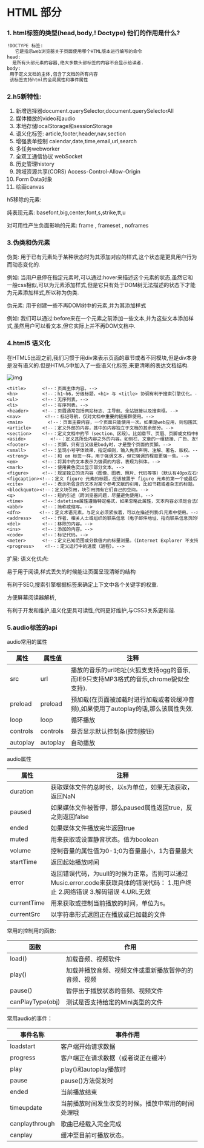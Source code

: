 # HTML 部分

### 1. html标签的类型(head,body,! Doctype) 他们的作用是什么?

```txt
!DOCTYPE 标签:
   它是指示web浏览器关于页面使用哪个HTML版本进行编写的命令
head:
  是所有头部元素的容器,绝大多数头部标签的内容不会显示给读者.
body:
 用于定义文档的主体,包含了文档的所有内容
 该标签支持html的全局属性和事件属性
```

### 2.h5新特性:

1. 新增选择器document.querySelector,document.querySelectorAll
2. 媒体播放的video和audio
3. 本地存储localStorage和sessionStorage
4. 语义化标签: article,footer,header,nav,section
5. 增强表单控制 calendar,date,time,email,url,search
6. 多任务webworker
7. 全双工通信协议 webSocket
8. 历史管理history
9. 跨域资源共享(CORS) Access-Control-Allow-Origin
10. Form Data对象
11. 绘画canvas

h5移除的元素:

  纯表现元素: basefont,big,center,font,s,strike,tt,u

   对可用性产生负面影响的元素: frame , frameset , noframes

### 3.伪类和伪元素

伪类: 用于已有元素处于某种状态时为其添加对应的样式,这个状态是更具用户行为而动态变化的.

例如: 当用户悬停在指定元素时,可以通过:hover来描述这个元素的状态,虽然它和一般css相似,可以为元素添加样式,但是它只有处于DOM树无法描述的状态下才能为元素添加样式,所以称为伪类.

伪元素: 用于创建一些不再DOM树中的元素,并为其添加样式

例如: 我们可以通过:before来在一个元素之前添加一些文本,并为这些文本添加样式,虽然用户可以看文本,但它实际上并不再DOM文档中.

### 4.html5 语义化

在HTML5出现之前,我们习惯于用div来表示页面的章节或者不同模块,但是div本身是没有语义的.但是HTML5中加入了一些语义化标签,来更清晰的表达文档结构.

![img](https://uploadfiles.nowcoder.com/images/20220301/4107856_1646121492395/44B73F2E744FF268279D16601DB2CBC8) 

```txt
<title>      <!--：页面主体内容。-->
<hn>         <!--：h1~h6，分级标题，<h1> 与 <title> 协调有利于搜索引擎优化。-->
<ul>         <!--：无序列表。-->
<li>         <!--：有序列表。-->
<header>     <!--：页眉通常包括网站标志、主导航、全站链接以及搜索框。-->
<nav>         <!--：标记导航，仅对文档中重要的链接群使用。-->
<main>         <!--：页面主要内容，一个页面只能使用一次。如果是web应用，则包围其主要功能。-->
<article>    <!--：定义外部的内容，其中的内容独立于文档的其余部分。-->
<section>    <!--：定义文档中的节（section、区段）。比如章节、页眉、页脚或文档中的其他部分。-->
<aside>         <!--：定义其所处内容之外的内容。如侧栏、文章的一组链接、广告、友情链接、相关产品列表等。-->
<footer>     <!--：页脚，只有当父级是body时，才是整个页面的页脚。-->
<small>      <!--：呈现小号字体效果，指定细则，输入免责声明、注解、署名、版权。-->
<strong>     <!--：和 em 标签一样，用于强调文本，但它强调的程度更强一些。-->
<em>         <!--：将其中的文本表示为强调的内容，表现为斜体。-->
<mark>       <!--：使用黄色突出显示部分文本。-->
<figure>     <!--：规定独立的流内容（图像、图表、照片、代码等等）（默认有40px左右margin）。-->
<figcaption><!--：定义 figure 元素的标题，应该被置于 figure 元素的第一个或最后一个子元素的位置。-->
<cite>       <!--：表示所包含的文本对某个参考文献的引用，比如书籍或者杂志的标题。-->
<blockquoto><!--：定义块引用，块引用拥有它们自己的空间。-->
<q>          <!--：短的引述（跨浏览器问题，尽量避免使用）。-->
<time>       <!--：datetime属性遵循特定格式，如果忽略此属性，文本内容必须是合法的日期或者时间格式。-->
<abbr>       <!--：简称或缩写。-->
<dfn>       <!--：定义术语元素，与定义必须紧挨着，可以在描述列表dl元素中使用。-->
<address>    <!--：作者、相关人士或组织的联系信息（电子邮件地址、指向联系信息页的链接）。-->
<del>        <!--：移除的内容。-->
<ins>        <!--：添加的内容。-->
<code>       <!--：标记代码。-->
<meter>      <!--：定义已知范围或分数值内的标量测量。（Internet Explorer 不支持 meter 标签）-->
<progress>    <!--：定义运行中的进度（进程）。-->
```

扩展: 语义化优点:

 易于用于阅读,样式丢失的时候能让页面呈现清晰的结构

 有利于SEO,搜索引擎根据标签来确定上下文中各个关键字的权重.

  方便屏幕阅读器解析,

  有利于开发和维护,语义化更具可读性,代码更好维护,与CSS3关系更和谐.

### 5.audio标签的api

 audio常用的属性

| 属性     | 属性值   | 注释                                                         |
| -------- | -------- | ------------------------------------------------------------ |
| src      | url      | 播放的音乐的url地址(火狐支支持ogg的音乐,而IE9只支持MP3格式的音乐,chrome貌似全支持). |
| preload  | preload  | 预加载(在页面被加载时进行加载或者说缓冲音频),如果使用了autoplay的话,那么该属性失效. |
| loop     | loop     | 循环播放                                                     |
| controls | controls | 是否显示默认控制条(控制按钮)                                 |
| autoplay | autoplay | 自动播放                                                     |

audio属性

| 属性        | 注释                                                         |
| ----------- | ------------------------------------------------------------ |
| duration    | 获取媒体文件的总时长，以s为单位，如果无法获取，返回NaN       |
| paused      | 如果媒体文件被暂停，那么paused属性返回true，反之则返回false  |
| ended       | 如果媒体文件播放完毕返回true                                 |
| muted       | 用来获取或设置静音状态。值为boolean                          |
| volume      | 控制音量的属性值为0-1;0为音量最小，1为音量最大               |
| startTime   | 返回起始播放时间                                             |
| error       | 返回错误代码，为uull的时候为正常。否则可以通过Music.error.code来获取具体的错误代码： 1.用户终止 2.网络错误 3.解码错误 4.URL无效 |
| currentTime | 用来获取或控制当前播放的时间，单位为s。                      |
| currentSrc  | 以字符串形式返回正在播放或已加载的文件                       |

常用的控制用的函数:

| 函数             | 作用                                                 |
| ---------------- | ---------------------------------------------------- |
| load()           | 加载音频、视频软件                                   |
| play()           | 加载并播放音频、视频文件或重新播放暂停的的音频、视频 |
| pause()          | 暂停出于播放状态的音频、视频文件                     |
| canPlayType(obj) | 测试是否支持给定的Mini类型的文件                     |

常用audio的事件：

| 事件名称       | 事件作用                                           |
| -------------- | -------------------------------------------------- |
| loadstart      | 客户端开始请求数据                                 |
| progress       | 客户端正在请求数据（或者说正在缓冲）               |
| play           | play()和autoplay播放时                             |
| pause          | pause()方法促发时                                  |
| ended          | 当前播放结束                                       |
| timeupdate     | 当前播放时间发生改变的时候。播放中常用的时间处理哦 |
| canplaythrough | 歌曲已经载入完全完成                               |
| canplay        | 缓冲至目前可播放状态。                             |

